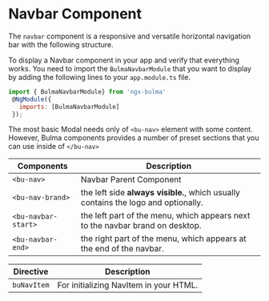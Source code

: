 # Navbar Component

The `navbar` component is a responsive and versatile horizontal navigation bar with the following structure.

To display a Navbar component in your app and verify that everything works.
You need to import the `BulmaNavbarModule` that you want to display by adding the following lines to your `app.module.ts` file.

```javascript
import { BulmaNavbarModule} from 'ngx-bulma'
 @NgModule({
   imports: [BulmaNavbarModule]
 });
```

The most basic Modal needs only of `<bu-nav>` element with some content. However, Bulma components provides a number of preset sections that you can use inside of `</bu-nav>`

| Components          | Description                                                                        |
| ------------------- | ---------------------------------------------------------------------------------- |
| `<bu-nav>`          | Navbar Parent Component                                                            |
| `<bu-nav-brand>`    | the left side **always visible.**, which usually contains the logo and optionally. |
| `<bu-navbar-start>` | the left part of the menu, which appears next to the navbar brand on desktop.      |
| `<bu-navbar-end>`   | the right part of the menu, which appears at the end of the navbar.                |

| Directive   | Description                            |
| ----------- | -------------------------------------- |
| `buNavItem` | For initializing NavItem in your HTML. |
